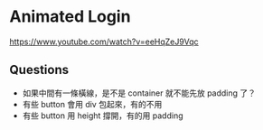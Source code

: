# Animated Login

https://www.youtube.com/watch?v=eeHqZeJ9Vqc

## Questions

* 如果中間有一條橫線，是不是 container 就不能先放 padding 了？
* 有些 button 會用 div 包起來，有的不用
* 有些 button 用 height 撐開，有的用 padding
